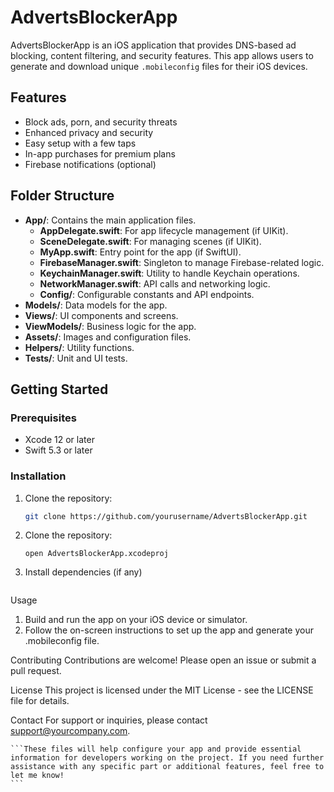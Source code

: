 # AdvertsBlockerApp

AdvertsBlockerApp is an iOS application that provides DNS-based ad blocking, content filtering, and security features. This app allows users to generate and download unique `.mobileconfig` files for their iOS devices.

## Features

- Block ads, porn, and security threats
- Enhanced privacy and security
- Easy setup with a few taps
- In-app purchases for premium plans
- Firebase notifications (optional)

## Folder Structure

- **App/**: Contains the main application files.
  - **AppDelegate.swift**: For app lifecycle management (if UIKit).
  - **SceneDelegate.swift**: For managing scenes (if UIKit).
  - **MyApp.swift**: Entry point for the app (if SwiftUI).
  - **FirebaseManager.swift**: Singleton to manage Firebase-related logic.
  - **KeychainManager.swift**: Utility to handle Keychain operations.
  - **NetworkManager.swift**: API calls and networking logic.
  - **Config/**: Configurable constants and API endpoints.
- **Models/**: Data models for the app.
- **Views/**: UI components and screens.
- **ViewModels/**: Business logic for the app.
- **Assets/**: Images and configuration files.
- **Helpers/**: Utility functions.
- **Tests/**: Unit and UI tests.

## Getting Started

### Prerequisites

- Xcode 12 or later
- Swift 5.3 or later

### Installation

1. Clone the repository:
   ```sh
   git clone https://github.com/yourusername/AdvertsBlockerApp.git
   ```

2. Clone the repository:
   ```cd AdvertsBlockerApp
   open AdvertsBlockerApp.xcodeproj
   ```
3. Install dependencies (if any)
	```pod install
	```
Usage
1. Build and run the app on your iOS device or simulator.
2. Follow the on-screen instructions to set up the app and generate your .mobileconfig file.

Contributing
Contributions are welcome! Please open an issue or submit a pull request.

License
This project is licensed under the MIT License - see the LICENSE file for details.

Contact
For support or inquiries, please contact support@yourcompany.com.

	```These files will help configure your app and provide essential information for developers working on the project. If you need further assistance with any specific part or additional features, feel free to let me know!
	```




